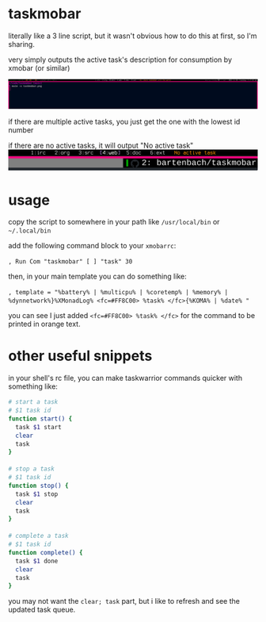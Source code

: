 # taskmobar
literally like a 3 line script, but it wasn't obvious how to do this at first, so I'm sharing.

very simply outputs the active task's description for consumption by xmobar (or similar)

![](img/taskmobar.png)

if there are multiple active tasks, you just get the one with the lowest id number

if there are no active tasks, it will output "No active task"
![](img/noactive.png)

# usage
copy the script to somewhere in your path like `/usr/local/bin` or `~/.local/bin`

add the following command block to your `xmobarrc`:

`, Run Com "taskmobar" [ ] "task" 30`

then, in your main template you can do something like:

`, template = "%battery% | %multicpu% | %coretemp% | %memory% | %dynnetwork%}%XMonadLog% <fc=#FF8C00> %task% </fc>{%KOMA% | %date% "`

you can see I just added `<fc=#FF8C00> %task% </fc>` for the command to be printed in orange text.

# other useful snippets
in your shell's rc file, you can make taskwarrior commands quicker with something like:
```bash
# start a task
# $1 task id
function start() {
  task $1 start
  clear
  task
}

# stop a task
# $1 task id
function stop() {
  task $1 stop
  clear
  task
}

# complete a task
# $1 task id
function complete() {
  task $1 done
  clear
  task
}
```
you may not want the `clear; task` part, but i like to refresh and see the updated task queue.
